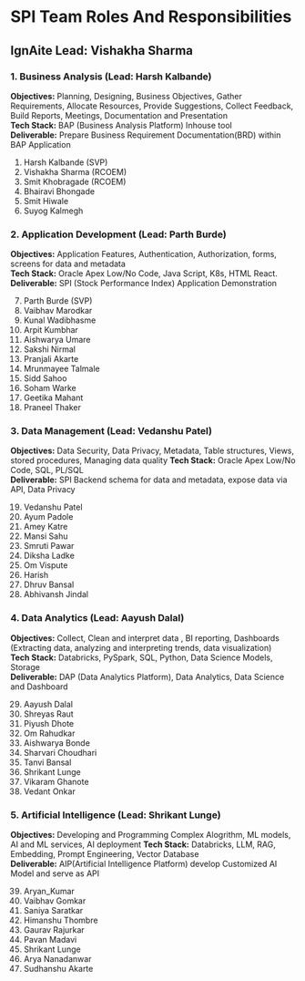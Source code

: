 # SPI Team Roles And Responsibilities
## IgnAite Lead: Vishakha Sharma

### 1. Business Analysis (Lead: Harsh Kalbande)
**Objectives:** Planning, Designing, Business Objectives, Gather Requirements, Allocate Resources, Provide Suggestions, Collect Feedback, Build Reports, Meetings, Documentation and Presentation <br>
**Tech Stack:** BAP (Business Analysis Platform) Inhouse tool <br>
**Deliverable:** Prepare Business Requirement Documentation(BRD) within BAP Application<br>

1. Harsh Kalbande (SVP)
2. Vishakha Sharma (RCOEM)
3. Smit Khobragade (RCOEM)
4. Bhairavi Bhongade
5. Smit Hiwale
6. Suyog Kalmegh

### 2. Application Development (Lead: Parth Burde)
**Objectives:** Application Features, Authentication, Authorization, forms, screens for data and metadata<br>
**Tech Stack:** Oracle Apex Low/No Code, Java Script, K8s, HTML React.<br>
**Deliverable:** SPI (Stock Performance Index) Application Demonstration<br>

7. Parth Burde (SVP)
8. Vaibhav Marodkar
9. Kunal Wadibhasme
10. Arpit Kumbhar
11. Aishwarya Umare
12. Sakshi Nirmal
13. Pranjali Akarte
14. Mrunmayee Talmale
15. Sidd Sahoo
16. Soham Warke
17. Geetika Mahant
18. Praneel Thaker 

### 3. Data Management (Lead: Vedanshu Patel)
**Objectives:** Data Security, Data Privacy, Metadata, Table structures, Views, stored procedures, Managing data quality
**Tech Stack:** Oracle Apex Low/No Code, SQL, PL/SQL<br>
**Deliverable:** SPI Backend schema for data and metadata, expose data via API, Data Privacy<br>

19. Vedanshu Patel
20. Ayum Padole
21. Amey Katre
22. Mansi Sahu
23. Smruti Pawar
24. Diksha Ladke
25. Om Vispute
26. Harish
27. Dhruv Bansal
28. Abhivansh Jindal

### 4. Data Analytics (Lead: Aayush Dalal)
**Objectives:** Collect, Clean and interpret data , BI reporting, Dashboards (Extracting data, analyzing and interpreting trends, data visualization)<br>
**Tech Stack:** Databricks, PySpark, SQL, Python, Data Science Models, Storage<br>
**Deliverable:** DAP (Data Analytics Platform), Data Analytics, Data Science and Dashboard<br>

29. Aayush Dalal
30. Shreyas Raut
31. Piyush Dhote
32. Om Rahudkar
33. Aishwarya Bonde
34. Sharvari Choudhari
35. Tanvi Bansal
36. Shrikant Lunge
37. Vikaram Ghanote
38. Vedant Onkar
  
### 5. Artificial Intelligence (Lead: Shrikant Lunge)
**Objectives:** Developing and Programming Complex Alogrithm, ML models, AI and ML services, AI deployment 
**Tech Stack:** Databricks, LLM, RAG, Embedding, Prompt Engineering, Vector Database<br>
**Deliverable:** AIP(Artificial Intelligence Platform) develop Customized AI Model and serve as API<br>

39. Aryan_Kumar
40. Vaibhav Gomkar
41. Saniya Saratkar
42. Himanshu Thombre
43. Gaurav Rajurkar
44. Pavan Madavi
45. Shrikant Lunge
46. Arya Nanadanwar
47. Sudhanshu Akarte 
